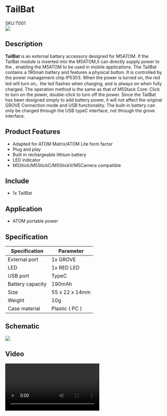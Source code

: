 # TailBat

<div class="badge badge-pill badge-primary product_sku_tag">SKU:T001</div>

<div class="product_pic"><img src="assets/img/product_pics/atom_base/tailbat/tailbat_01.webp"></div>

## Description

**TailBat** is an external battery accessory designed for M5ATOM. If the TailBat module is inserted into the M5ATOM,it can directly supply power to the , enabling the M5ATOM to be used in mobile applications. The TailBat contains a 190mah battery and features a physical button. It is controlled by the power management chip IP5303. When the power is turned on, the red led will turn on，the led flashes when charging, and is always on when fully charged. The operation method is the same as that of M5Stack Core: Click to turn on the power, double-click to turn off the power. Since the TailBat has been designed simply to add battery power, it will not affect the original GROVE Connection mode and USB functionality. The built-in battery can only be charged through the USB typeC interface, not through the grove interface.

## Product Features

- Adapted for ATOM Matrix/ATOM Lite form factor
- Plug and play
- Built in rechargeable lithium battery
- LED indicator
- M5Stick/M5StickC/M5StickV/M5Camera compatible

## Include

- 1x TailBat

## Application

- ATOM portable power

## Specification

<table class="table-1">
    <thead>
    <tr>
        <th>Specification</th>
        <th>Parameter</th>
    </tr>
    </thead>
    <tbody>
        <tr>
            <td>External port</td>
            <td>1x GROVE </td>
        </tr>
        <tr>
            <td>LED</td>
            <td>1x RED LED</td>
        </tr>
        <tr>
            <td>USB port</td>
            <td>TypeC</td>
        </tr>
        <tr>
            <td>Battery capacity</td>
            <td>190mAh</td>
        </tr>
        <tr>
            <td>Size</td>
            <td>55 x 22 x 14mm</td>
        </tr>
        <tr>
            <td>Weight</td>
            <td>10g</td>
        </tr>
        <tr>
            <td>Case material</td>
            <td>Plastic ( PC )</td>
        </tr>
     </tbody>
</table>

## Schematic

<img src="assets/img/product_pics/atom_base/tailbat/tailbat_08.webp">

## Video

<video class="video_size" controls>
    <source src="https://m5stack.oss-cn-shenzhen.aliyuncs.com/video/Product_example_video/AtomBase/TailBat.mp4" type="video/mp4">
</video>

<script>

   var purchase_link = 'https://m5stack.com/collections/all/products/atom-tailbat';

   anchor_search(purchase_link);
   scrollFunc();

</script>

